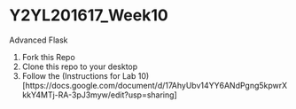 # Y2YL201617_Week10
Advanced Flask
<ol>
<li> Fork this Repo</li> 
<li>Clone this repo to your desktop</li>
<li> Follow the (Instructions for Lab 10)[https://docs.google.com/document/d/17AhyUbv14YY6ANdPgng5kpwrXkkY4MTj-RA-3pJ3myw/edit?usp=sharing]</li> 
</ol>

